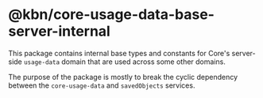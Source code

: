# @kbn/core-usage-data-base-server-internal

This package contains internal base types and constants for Core's server-side `usage-data` domain that are used
across some other domains.

The purpose of the package is mostly to break the cyclic dependency between the `core-usage-data` and `savedObjects` services.